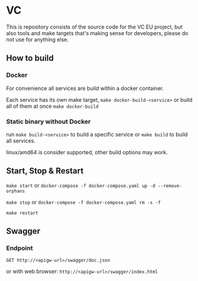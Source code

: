 # VC

This is repository consists of the source code for the VC EU project, but also tools and make targets that's making sense for developers, please do not use for anything else.

## How to build

### Docker

For convenience all services are build within a docker container.

Each service has its own make target, `make docker-build-<service>` or build all of them at once `make docker-build`

### Static binary without Docker

run `make build-<service>` to build a specific service or `make build` to build all services.

linux/amd64 is consider supported, other build options may work.

## Start, Stop & Restart

`make start` or `docker-compose -f docker-compose.yaml up -d --remove-orphans`

`make stop` or `docker-compose -f docker-compose.yaml rm -s -f`

`make restart`

## Swagger

### Endpoint

`GET http://<apigw-url>/swagger/doc.json`

or with web browser: `http://<apigw-url>/swagger/index.html`
